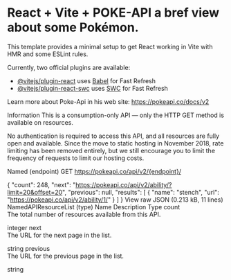 # React + Vite + POKE-API a bref view about some Pokémon. 

This template provides a minimal setup to get React working in Vite with HMR and some ESLint rules.

Currently, two official plugins are available:

- [@vitejs/plugin-react](https://github.com/vitejs/vite-plugin-react/blob/main/packages/plugin-react/README.md) uses [Babel](https://babeljs.io/) for Fast Refresh
- [@vitejs/plugin-react-swc](https://github.com/vitejs/vite-plugin-react-swc) uses [SWC](https://swc.rs/) for Fast Refresh

Learn more about Poke-Api in his web site: https://pokeapi.co/docs/v2

Information
This is a consumption-only API — only the HTTP GET method is available on resources.

No authentication is required to access this API, and all resources are fully open and available. Since the move to static hosting in November 2018, rate limiting has been removed entirely, but we still encourage you to limit the frequency of requests to limit our hosting costs.

Named (endpoint)
GET https://pokeapi.co/api/v2/{endpoint}/

{
  "count": 248,
  "next": "https://pokeapi.co/api/v2/ability/?limit=20&offset=20",
  "previous": null,
  "results": [
    {
      "name": "stench",
      "url": "https://pokeapi.co/api/v2/ability/1/"
    }
  ]
}
 View raw JSON (0.213 kB, 11 lines)
NamedAPIResourceList (type)
Name	Description	Type
count	
The total number of resources available from this API.

integer
next	
The URL for the next page in the list.

string
previous	
The URL for the previous page in the list.

string

